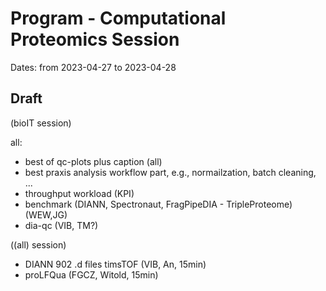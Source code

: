 # Program - Computational Proteomics Session


Dates: from 2023-04-27 to 2023-04-28<br>

## Draft

(bioIT session)

all:
- best of qc-plots plus caption (all)
- best praxis analysis workflow part, e.g., normailzation, batch cleaning, ...
- throughput workload (KPI)
- benchmark (DIANN, Spectronaut, FragPipeDIA - TripleProteome) (WEW,JG)
- dia-qc (VIB, TM?)

((all) session)

- DIANN 902 .d files timsTOF (VIB, An, 15min)
- proLFQua (FGCZ, Witold, 15min)

